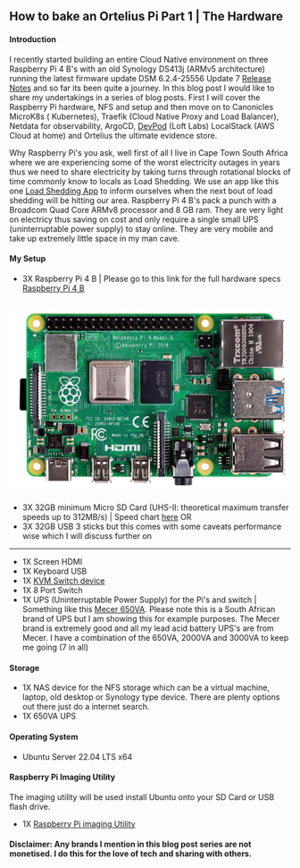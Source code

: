 ## How to bake an Ortelius Pi Part 1 | The Hardware

#### Introduction

I recently started building an entire Cloud Native environment on three Raspberry Pi 4 B's with an old Synology DS413j (ARMv5 architecture) running the latest firmware update DSM 6.2.4-25556 Update 7 [Release Notes](https://www.synology.com/en-af/releaseNote/DSM) and so far its been quite a journey. In this blog post I would like to share my undertakings in a series of blog posts. First I will cover the Raspberry Pi hardware, NFS and setup and then move on to Canonicles MicroK8s ( Kubernetes), Traefik (Cloud Native Proxy and Load Balancer), Netdata for observability, ArgoCD, [DevPod](https://devpod.sh/) (Loft Labs) LocalStack (AWS Cloud at home) and Ortelius the ultimate evidence store.

Why Raspberry Pi's you ask, well first of all I live in Cape Town South Africa where we are experiencing some of the worst electricity outages in years thus we need to share electricity by taking turns through rotational blocks of time commonly know to locals as Load Shedding. We use an app like this one [Load Shedding App](https://play.google.com/store/apps/details?id=com.abisoft.loadsheddingnotifier&hl=en_ZA&gl=US) to inform ourselves when the next bout of load shedding will be hitting our area. Raspberry Pi 4 B's pack a punch with a Broadcom Quad Core ARMv8 processor and 8 GB ram. They are very light on electricy thus saving on cost and only require a single small UPS (uninterruptable power supply) to stay online. They are very mobile and take up extremely little space in my man cave.

#### My Setup
- 3X Raspberry Pi 4 B | Please go to this link for the full hardware specs [Raspberry Pi 4 B](https://www.raspberrypi.com/products/raspberry-pi-4-model-b/specifications/)

![raspberry-pi-4b](images/raspberry-pi-4b.png)
-------------------------------------------------------------------------------------------------------------
- 3X 32GB minimum Micro SD Card (UHS-II: theoretical maximum transfer speeds up to 312MB/s) | Speed chart [here](https://www.kingston.com/en/blog/personal-storage/memory-card-speed-classes)
OR
- 3X 32GB USB 3 sticks but this comes with some caveats performance wise which I will discuss further on
-------------------------------------------------------------------------------------------------------------
- 1X Screen HDMI
- 1X Keyboard USB
- 1X [KVM Switch device](https://www.amazon.com/3-port-kvm-switch/s?k=3+port+kvm+switch)
- 1X 8 Port Switch
- 1X UPS (Uninterruptable Power Supply) for the Pi's and switch | Something like this [Mecer 650VA](https://mecer.co.za/mecer-line-interactive-ups/). Please note this is a South African brand of UPS but I am showing this for example purposes. The Mecer brand is extremely good and all my lead acid battery UPS's are from Mecer. I have a combination of the 650VA, 2000VA and 3000VA to keep me going (7 in all)

#### Storage
- 1X NAS device for the NFS storage which can be a virtual machine, laptop, old desktop or Synology type device. There are plenty options out there just do a internet search.
- 1X 650VA UPS

#### Operating System
- Ubuntu Server 22.04 LTS x64

#### Raspberry Pi Imaging Utility

The imaging utility will be used install Ubuntu onto your SD Card or USB flash drive.
- 1X [Raspberry Pi imaging Utility](https://www.raspberrypi.com/news/raspberry-pi-imager-imaging-utility/)


#### Disclaimer: Any brands I mention in this blog post series are not monetised. I do this for the love of tech and sharing with others.
